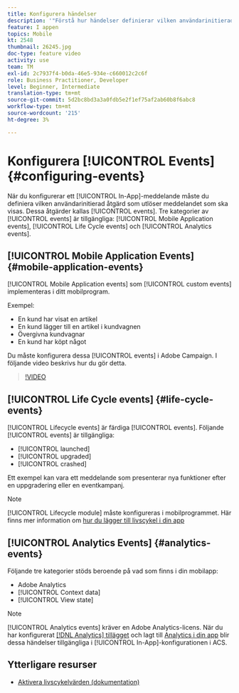 ```yaml
---
title: Konfigurera händelser
description: '"Förstå hur händelser definierar vilken användarinitierad åtgärd som utlöser ett meddelande i appen som ska visas. "'
feature: I appen
topics: Mobile
kt: 2548
thumbnail: 26245.jpg
doc-type: feature video
activity: use
team: TM
exl-id: 2c7937f4-b0da-46e5-934e-c660012c2c6f
role: Business Practitioner, Developer
level: Beginner, Intermediate
translation-type: tm+mt
source-git-commit: 5d2bc8bd3a3a0fdb5e2f1ef75af2ab60b8f6abc8
workflow-type: tm+mt
source-wordcount: '215'
ht-degree: 3%

---
```


# Konfigurera [!UICONTROL Events] {#configuring-events}

När du konfigurerar ett [!UICONTROL In-App]-meddelande måste du definiera vilken användarinitierad åtgärd som utlöser meddelandet som ska visas. Dessa åtgärder kallas [!UICONTROL events]. Tre kategorier av [!UICONTROL events] är tillgängliga: [!UICONTROL Mobile Application events], [!UICONTROL Life Cycle events] och [!UICONTROL Analytics events].

## [!UICONTROL Mobile Application Events] {#mobile-application-events}

[!UICONTROL Mobile Application events] som  [!UICONTROL custom events] implementeras i ditt mobilprogram.

Exempel:

* En kund har visat en artikel
* En kund lägger till en artikel i kundvagnen
* Övergivna kundvagnar
* En kund har köpt något

Du måste konfigurera dessa [!UICONTROL events] i Adobe Campaign. I följande video beskrivs hur du gör detta.

>[!VIDEO](https://video.tv.adobe.com/v/26245?quality=12)

## [!UICONTROL Life Cycle events]  {#life-cycle-events}

[!UICONTROL Lifecycle events] är färdiga  [!UICONTROL events]. Följande [!UICONTROL events] är tillgängliga:

* [!UICONTROL launched]
* [!UICONTROL upgraded]
* [!UICONTROL crashed]

Ett exempel kan vara ett meddelande som presenterar nya funktioner efter en uppgradering eller en eventkampanj.

>[!NOTE]
>
>[!UICONTROL Lifecycle module] måste konfigureras i mobilprogrammet. Här finns mer information om [hur du lägger till livscykel i din app](https://aep-sdks.gitbook.io/docs/using-mobile-extensions/mobile-core/lifecycle)

## [!UICONTROL Analytics Events] {#analytics-events}

Följande tre kategorier stöds beroende på vad som finns i din mobilapp:

* Adobe Analytics
* [!UICONTROL Context data]
* [!UICONTROL View state]

>[!NOTE]
>
>[!UICONTROL Analytics events] kräver en Adobe Analytics-licens. När du har konfigurerat [[!DNL Analytics] tillägget](https://aep-sdks.gitbook.io/docs/using-mobile-extensions/adobe-analytics#configure-analytics-extension-in-launch) och lagt till [Analytics i din app](https://aep-sdks.gitbook.io/docs/using-mobile-extensions/adobe-analytics#add-analytics-to-your-app) blir dessa händelser tillgängliga i [!UICONTROL In-App]-konfigurationen i ACS.

## Ytterligare resurser

* [Aktivera livscykelvärden (dokumentation)](https://aep-sdks.gitbook.io/docs/getting-started/initialize-the-sdk#enable-lifecycle-metrics)
